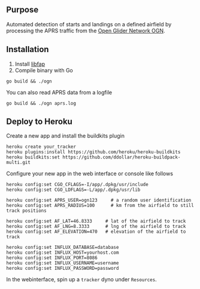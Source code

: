 ## Purpose

Automated detection of starts and landings on a defined airfield by processing the APRS traffic from the [Open Glider Network OGN](glidernet.org).

## Installation

1. Install [libfap](http://www.pakettiradio.net/libfap/)
2. Compile binary with Go
```
go build && ./ogn
```

You can also read APRS data from a logfile
 ```
 go build && ./ogn aprs.log
 ```

## Deploy to Heroku

Create a new app and install the buildkits plugin

```
heroku create your_tracker
heroku plugins:install https://github.com/heroku/heroku-buildkits
heroku buildkits:set https://github.com/ddollar/heroku-buildpack-multi.git
```

Configure your new app in the web interface or console like follows

```
heroku config:set CGO_CFLAGS=-I/app/.dpkg/usr/include
heroku config:set CGO_LDFLAGS=-L/app/.dpkg/usr/lib

heroku config:set APRS_USER=ogn123     # a random user identification
heroku config:set APRS_RADIUS=100      # km from the airfield to still track positions

heroku config:set AF_LAT=46.8333     # lat of the airfield to track
heroku config:set AF_LNG=8.3333      # lng of the airfield to track
heroku config:set AF_ELEVATION=470   # elevation of the airfield to track

heroku config:set INFLUX_DATABASE=database
heroku config:set INFLUX_HOST=yourhost.com
heroku config:set INFLUX_PORT=8086
heroku config:set INFLUX_USERNAME=username
heroku config:set INFLUX_PASSWORD=password
```

In the webinterface, spin up a `tracker` dyno under `Resources`.

